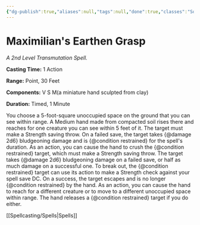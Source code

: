 ```yaml
---
{"dg-publish":true,"aliases":null,"tags":null,"done":true,"classes":"Sorcerer, Wizard,","spellLevel":2,"school":"Transmutation","source":"XGE","permalink":"/spells/maximilian-s-earthen-grasp/","dgHomeLink":false,"dgPassFrontmatter":true}
---
```


# Maximilian's Earthen Grasp
*A 2nd Level Transmutation Spell.*

**Casting Time:** 1 Action

**Range:** Point, 30 Feet

**Components:** V S M(a miniature hand sculpted from clay)

**Duration:** Timed, 1 Minute

You choose a 5-foot-square unoccupied space on the ground that you can see within range. A Medium hand made from compacted soil rises there and reaches for one creature you can see within 5 feet of it. The target must make a Strength saving throw. On a failed save, the target takes {@damage 2d6} bludgeoning damage and is {@condition restrained} for the spell's duration.
As an action, you can cause the hand to crush the {@condition restrained} target, which must make a Strength saving throw. The target takes {@damage 2d6} bludgeoning damage on a failed save, or half as much damage on a successful one.
To break out, the {@condition restrained} target can use its action to make a Strength check against your spell save DC. On a success, the target escapes and is no longer {@condition restrained} by the hand.
As an action, you can cause the hand to reach for a different creature or to move to a different unoccupied space within range. The hand releases a {@condition restrained} target if you do either.

[[Spellcasting/Spells|Spells]]